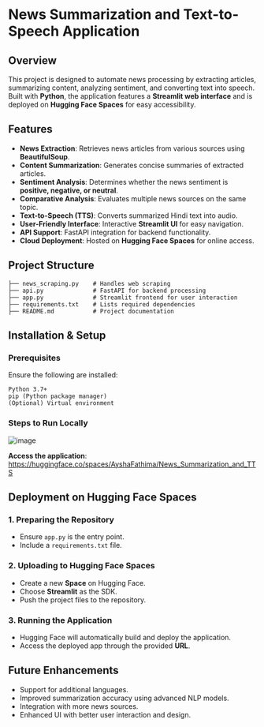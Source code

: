 # News Summarization and Text-to-Speech Application

## Overview

This project is designed to automate news processing by extracting articles, summarizing content, analyzing sentiment, and converting text into speech. Built with **Python**, the application features a **Streamlit web interface** and is deployed on **Hugging Face Spaces** for easy accessibility.

## Features

- **News Extraction**: Retrieves news articles from various sources using **BeautifulSoup**.
- **Content Summarization**: Generates concise summaries of extracted articles.
- **Sentiment Analysis**: Determines whether the news sentiment is **positive, negative, or neutral**.
- **Comparative Analysis**: Evaluates multiple news sources on the same topic.
- **Text-to-Speech (TTS)**: Converts summarized Hindi text into audio.
- **User-Friendly Interface**: Interactive **Streamlit UI** for easy navigation.
- **API Support**: FastAPI integration for backend functionality.
- **Cloud Deployment**: Hosted on **Hugging Face Spaces** for online access.

## Project Structure

```
├── news_scraping.py    # Handles web scraping
├── api.py              # FastAPI for backend processing
├── app.py              # Streamlit frontend for user interaction
├── requirements.txt    # Lists required dependencies
├── README.md           # Project documentation
```

## Installation & Setup

### Prerequisites
Ensure the following are installed:

```
Python 3.7+
pip (Python package manager)
(Optional) Virtual environment
```

### Steps to Run Locally
![image](https://github.com/user-attachments/assets/e3845bd4-fdc3-4631-9f02-577ab33f1564)


**Access the application**: https://huggingface.co/spaces/AyshaFathima/News_Summarization_and_TTS

## Deployment on Hugging Face Spaces

### 1. Preparing the Repository
- Ensure `app.py` is the entry point.
- Include a `requirements.txt` file.

### 2. Uploading to Hugging Face Spaces
- Create a new **Space** on Hugging Face.
- Choose **Streamlit** as the SDK.
- Push the project files to the repository.

### 3. Running the Application
- Hugging Face will automatically build and deploy the application.
- Access the deployed app through the provided **URL**.

## Future Enhancements

- Support for additional languages.
- Improved summarization accuracy using advanced NLP models.
- Integration with more news sources.
- Enhanced UI with better user interaction and design.

